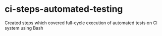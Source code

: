 # ci-steps-automated-testing
Created steps which covered full-cycle execution of automated tests on CI system using Bash
